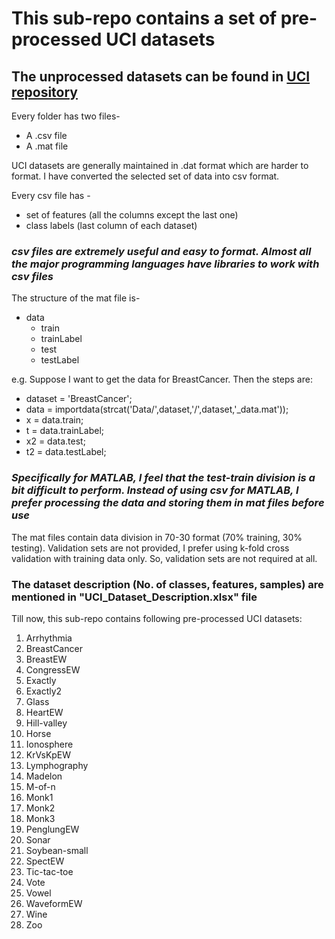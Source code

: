 # This sub-repo contains a set of pre-processed UCI datasets

## The unprocessed datasets can be found in [UCI repository](https://archive.ics.uci.edu/ml/index.php)

Every folder has two files-
* A .csv file 
* A .mat file

UCI datasets are generally maintained in .dat format which are harder to format.
I have converted the selected set of data into csv format.

Every csv file has -
* set of features (all the columns except the last one)
* class labels (last column of each dataset)

### _csv files are extremely useful and easy to format. Almost all the major programming languages have libraries to work with csv files_

The structure of the mat file is-
* data
    * train
    * trainLabel
    * test
    * testLabel
    
e.g. Suppose I want to get the data for BreastCancer. Then the steps are:
* dataset = 'BreastCancer';
* data = importdata(strcat('Data/',dataset,'/',dataset,'_data.mat'));
* x = data.train;
* t = data.trainLabel;
* x2 = data.test;
* t2 = data.testLabel;


### _Specifically for MATLAB, I feel that the test-train division is a bit difficult to perform. Instead of using csv for MATLAB, I prefer processing the data and storing them in mat files before use_

The mat files contain data division in 70-30 format (70% training, 30% testing). Validation sets are not provided, I prefer using k-fold cross validation with training data only. So, validation sets are not required at all.

### The dataset description (No. of classes, features, samples) are mentioned in "UCI_Dataset_Description.xlsx" file

Till now, this sub-repo contains following pre-processed UCI datasets:
1. Arrhythmia
2. BreastCancer
3. BreastEW
4. CongressEW
5. Exactly
6. Exactly2
7. Glass
8. HeartEW
9. Hill-valley
10. Horse
11. Ionosphere
12. KrVsKpEW
13. Lymphography
14. Madelon
15. M-of-n
16. Monk1
17. Monk2
18. Monk3
19. PenglungEW
20. Sonar
21. Soybean-small
22. SpectEW
23. Tic-tac-toe
24. Vote
25. Vowel
26. WaveformEW
27. Wine
28. Zoo
